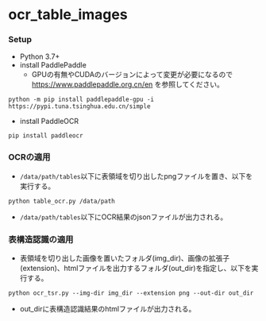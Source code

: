 # ocr_table_images

### Setup
* Python 3.7+
* install PaddlePaddle
  * GPUの有無やCUDAのバージョンによって変更が必要になるので https://www.paddlepaddle.org.cn/en を参照してください。
```
python -m pip install paddlepaddle-gpu -i https://pypi.tuna.tsinghua.edu.cn/simple
```
* install PaddleOCR
```
pip install paddleocr
```

### OCRの適用
* `/data/path/tables`以下に表領域を切り出したpngファイルを置き、以下を実行する。
```
python table_ocr.py /data/path
```
* `/data/path/tables`以下にOCR結果のjsonファイルが出力される。

### 表構造認識の適用
* 表領域を切り出した画像を置いたフォルダ(img\_dir)、画像の拡張子(extension)、htmlファイルを出力するフォルダ(out\_dir)を指定し、以下を実行する。
```
python ocr_tsr.py --img-dir img_dir --extension png --out-dir out_dir
```
* out\_dirに表構造認識結果のhtmlファイルが出力される。
